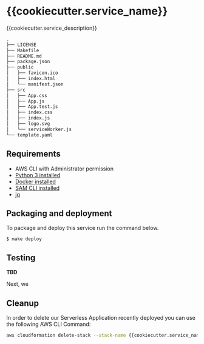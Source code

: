 # {{cookiecutter.service_name}}

{{cookiecutter.service_description}}


```bash
.
├── LICENSE
├── Makefile
├── README.md
├── package.json
├── public
│   ├── favicon.ico
│   ├── index.html
│   └── manifest.json
├── src
│   ├── App.css
│   ├── App.js
│   ├── App.test.js
│   ├── index.css
│   ├── index.js
│   ├── logo.svg
│   └── serviceWorker.js
└── template.yaml
```

## Requirements

* AWS CLI with Administrator permission
* [Python 3 installed](https://www.python.org/downloads/)
* [Docker installed](https://www.docker.com/community-edition)
* [SAM CLI installed](https://github.com/awslabs/aws-sam-cli)
* [jq](https://stedolan.github.io/jq/download/)


## Packaging and deployment
To package and deploy this service run the command below.

```
$ make deploy
```

## Testing
**TBD**

Next, we
## Cleanup

In order to delete our Serverless Application recently deployed you can use the following AWS CLI Command:

```bash
aws cloudformation delete-stack --stack-name {{cookiecutter.service_name}}
```

